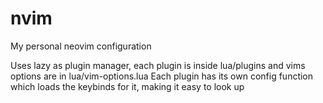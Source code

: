 # nvim
My personal neovim configuration

Uses lazy as plugin manager, each plugin is inside lua/plugins and vims options are in lua/vim-options.lua
Each plugin has its own config function which loads the keybinds for it, making it easy to look up
